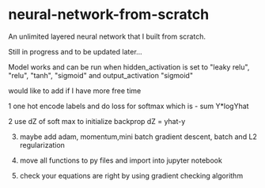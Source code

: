 # neural-network-from-scratch
An unlimited layered neural network that I built from scratch.

Still in progress and to be updated later...


Model works and can be run when hidden_activation is set to "leaky relu", "relu", "tanh", "sigmoid" and output_activation "sigmoid"




would like to add if I have more free time

1 one hot encode labels and do loss for softmax which is - sum Y*logYhat

2 use dZ of soft max to initialize backprop dZ = yhat-y

3. maybe add adam, momentum,mini batch gradient descent, batch and L2 regularization

4. move all functions to py files and import into jupyter notebook

5. check your equations are right by using gradient checking algorithm
